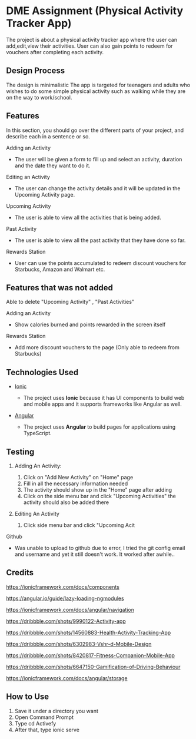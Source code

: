 # DME Assignment (Physical Activity Tracker App)

The project is about a physical activity tracker app where the user can add,edit,view their activities. User can also gain points to redeem for vouchers after completing each activity.
 
## Design Process

The design is minimalistic The app is targeted for teenagers and adults who wishes to do some simple physical activity such as walking while they are on the way to work/school. 

## Features

In this section, you should go over the different parts of your project, and describe each in a sentence or so.

Adding an Activity
- The user will be given a form to fill up and select an activity, duration and the date they want to do it.

Editing an Activity
- The user can change the activity details and it will be updated in the Upcoming Activity page.

Upcoming Activity
- The user is able to view all the activities that is being added.

Past Activity
- The user is able to view all the past activity that they have done so far.

Rewards Station
- User can use the points accumulated to redeem discount vouchers for Starbucks, Amazon and Walmart etc.

## Features that was not added

Able to delete "Upcoming Activity" , "Past Activities"

Adding an Activity
- Show calories burned and points rewarded in the screen itself

Rewards Station
- Add more discount vouchers to the page (Only able to redeem from Starbucks)

## Technologies Used

- [Ionic](https://ionicframework.com/)
    - The project uses **Ionic** because it has UI components to build web and mobile apps and it supports frameworks like Angular as well.

- [Angular](https://angular.io/)
    - The project uses **Angular** to build pages for applications using TypeScript.


## Testing

1. Adding An Activity:
    1. Click on "Add New Activity" on "Home" page
    2. Fill in all the necessary information needed
    3. The activity should show up in the "Home" page after adding
    4. Click on the side menu bar and click "Upcoming Activities" the activity should also be added there

2. Editing An Activity
    1. Click side menu bar and click "Upcoming Acit


Github

- Was unable to upload to github due to error, I tried the git config email and username and yet it
still doesn't work. It worked after awhile..

## Credits
https://ionicframework.com/docs/components

https://angular.io/guide/lazy-loading-ngmodules

https://ionicframework.com/docs/angular/navigation

https://dribbble.com/shots/9990122-Activity-app

https://dribbble.com/shots/14560883-Health-Activity-Tracking-App

https://dribbble.com/shots/6302983-Vshr-d-Mobile-Design

https://dribbble.com/shots/8420817-Fitness-Companion-Mobile-App

https://dribbble.com/shots/6647150-Gamification-of-Driving-Behaviour

https://ionicframework.com/docs/angular/storage

## How to Use

1) Save it under a directory you want
2) Open Command Prompt
3) Type cd Activefy
4) After that, type ionic serve









